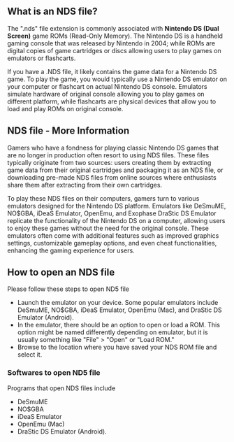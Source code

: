 ## What is an NDS file?

The ".nds" file extension is commonly associated with **Nintendo DS (Dual Screen)** game ROMs (Read-Only Memory). The Nintendo DS is a handheld gaming console that was released by Nintendo in 2004; while ROMs are digital copies of game cartridges or discs allowing users to play games on emulators or flashcarts.

If you have a .NDS file, it likely contains the game data for a Nintendo DS game. To play the game, you would typically use a Nintendo DS emulator on your computer or flashcart on actual Nintendo DS console. Emulators simulate hardware of original console allowing you to play games on different platform, while flashcarts are physical devices that allow you to load and play ROMs on original console.

## NDS file - More Information

Gamers who have a fondness for playing classic Nintendo DS games that are no longer in production often resort to using NDS files. These files typically originate from two sources: users creating them by extracting game data from their original cartridges and packaging it as an NDS file, or downloading pre-made NDS files from online sources where enthusiasts share them after extracting from their own cartridges.

To play these NDS files on their computers, gamers turn to various emulators designed for the Nintendo DS platform. Emulators like DeSmuME, NO$GBA, iDeaS Emulator, OpenEmu, and Exophase DraStic DS Emulator replicate the functionality of the Nintendo DS on a computer, allowing users to enjoy these games without the need for the original console. These emulators often come with additional features such as improved graphics settings, customizable gameplay options, and even cheat functionalities, enhancing the gaming experience for users.

## How to open an NDS file

Please follow these steps to open ND5 file

- Launch the emulator on your device. Some popular emulators include DeSmuME, NO$GBA, iDeaS Emulator, OpenEmu (Mac), and DraStic DS Emulator (Android).
- In the emulator, there should be an option to open or load a ROM. This option might be named differently depending on emulator, but it is usually something like "File" > "Open" or "Load ROM."
- Browse to the location where you have saved your NDS ROM file and select it.

### Softwares to open ND5 file

Programs that open NDS files include

- DeSmuME
- NO$GBA
- iDeaS Emulator
- OpenEmu (Mac)
- DraStic DS Emulator (Android).

